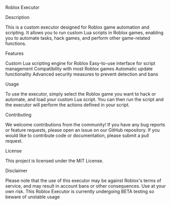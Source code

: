 Roblox Executor

Description

This is a custom executor designed for Roblox game automation and scripting. It allows you to run custom Lua scripts in Roblox games, enabling you to automate tasks, hack games, and perform other game-related functions.

Features

Custom Lua scripting engine for Roblox
Easy-to-use interface for script management
Compatibility with most Roblox games
Automatic update functionality
Advanced security measures to prevent detection and bans

Usage

To use the executor, simply select the Roblox game you want to hack or automate, and load your custom Lua script. You can then run the script and the executor will perform the actions defined in your script.

Contributing

We welcome contributions from the community! If you have any bug reports or feature requests, please open an issue on our GitHub repository. If you would like to contribute code or documentation, please submit a pull request.

License

This project is licensed under the MIT License.

Disclaimer

Please note that the use of this executor may be against Roblox's terms of service, and may result in account bans or other consequences. Use at your own risk.
This Roblox Executor is currently undergoing BETA testing so beware of unstable usage
